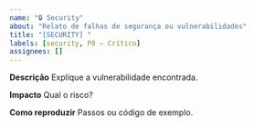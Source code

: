 ```yaml
---
name: "🔒 Security"
about: "Relato de falhas de segurança ou vulnerabilidades"
title: "[SECURITY] "
labels: [security, P0 – Crítico]
assignees: []
---
```

**Descrição**
Explique a vulnerabilidade encontrada.

**Impacto**
Qual o risco?

**Como reproduzir**
Passos ou código de exemplo.
